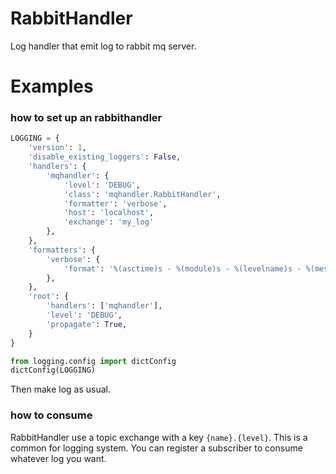 RabbitHandler
=============
Log handler that emit log to rabbit mq server.


Examples
========

### how to set up an rabbithandler

```python
LOGGING = {
    'version': 1,
    'disable_existing_loggers': False,
    'handlers': {
        'mqhandler': {
            'level': 'DEBUG',
            'class': 'mqhandler.RabbitHandler',
            'formatter': 'verbose',
            'host': 'localhost',
            'exchange': 'my_log'
        },
    },
    'formatters': {
        'verbose': {
            'format': '%(asctime)s - %(module)s - %(levelname)s - %(message)s'
        },
    },
    'root': {
        'handlers': ['mqhandler'],
        'level': 'DEBUG',
        'propagate': True,
    }
}

from logging.config import dictConfig
dictConfig(LOGGING)
```

Then make log as usual.

### how to consume

RabbitHandler use a topic exchange with a key `{name}.{level}`. This is a common for logging system. You can register a subscriber to consume whatever log you want.  
